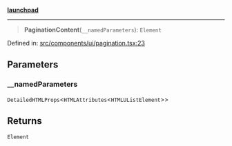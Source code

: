 [**launchpad**](index.md)

***

> **PaginationContent**(`__namedParameters`): `Element`

Defined in: [src/components/ui/pagination.tsx:23](https://github.com/victorbratov/launchpad/blob/35b0965dd86b05a55a9206d809917613bd599c25/src/components/ui/pagination.tsx#L23)

## Parameters

### \_\_namedParameters

`DetailedHTMLProps`\<`HTMLAttributes`\<`HTMLUListElement`\>\>

## Returns

`Element`
